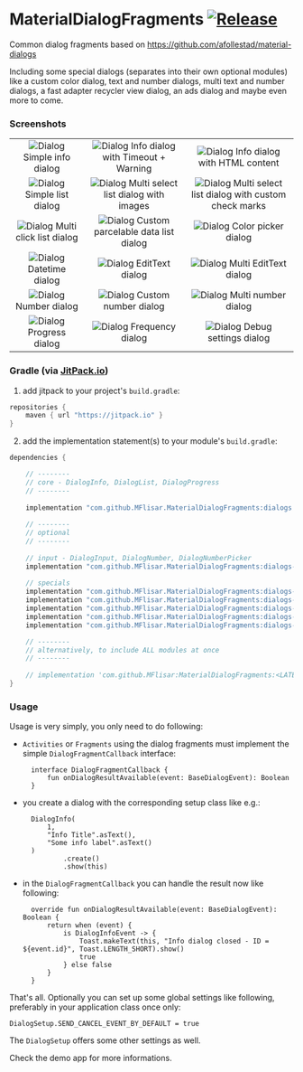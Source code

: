 # MaterialDialogFragments  [![Release](https://jitpack.io/v/MFlisar/material-dialogfragments.svg)](https://jitpack.io/#MFlisar/mMaterialDialogFragments)

Common dialog fragments based on https://github.com/afollestad/material-dialogs

Including some special dialogs (separates into their own optional modules) like a custom color dialog, text and number dialogs, multi text and number dialogs, a fast adapter recycler view dialog, an ads dialog and maybe even more to come.

### Screenshots


| | | |
|:-------------------------:|:-------------------------:|:-------------------------:|
| ![Dialog](images/info_dialog.jpg?raw=true "Title") Simple info dialog | ![Dialog](images/info_dialog2.jpg?raw=true "Title") Info dialog with Timeout + Warning | ![Dialog](images/info_dialog3.jpg?raw=true "Title") Info dialog with HTML content |
| ![Dialog](images/list_dialog.jpg?raw=true "Title") Simple list dialog | ![Dialog](images/list_dialog2.jpg?raw=true "Title") Multi select list dialog with images | ![Dialog](images/info_dialog3.jpg?raw=true "Title") Multi select list dialog with custom check marks |
| ![Dialog](images/list_dialog4.jpg?raw=true "Title") Multi click list dialog | ![Dialog](images/list_dialog5.jpg?raw=true "Title") Custom parcelable data list dialog | ![Dialog](images/color_dialog.jpg?raw=true "Title") Color picker dialog |
| ![Dialog](images/datetime_dialog.jpg?raw=true "Title") Datetime dialog | ![Dialog](images/edittext_dialog.jpg?raw=true "Title") EditText dialog | ![Dialog](images/edittext_dialog2.jpg?raw=true "Title") Multi EditText dialog |
| ![Dialog](images/number_dialog.jpg?raw=true "Title") Number dialog | ![Dialog](images/number_dialog2.jpg?raw=true "Title") Custom number dialog | ![Dialog](images/number_dialog3.jpg?raw=true "Title") Multi number dialog |
| ![Dialog](images/progress_dialog.jpg?raw=true "Title") Progress dialog | ![Dialog](images/frequency_dialog.jpg?raw=true "Title") Frequency dialog | ![Dialog](images/debug_dialog.jpg?raw=true "Title") Debug settings dialog |

### Gradle (via [JitPack.io](https://jitpack.io/))

1. add jitpack to your project's `build.gradle`:
```groovy
repositories {
    maven { url "https://jitpack.io" }
}
```
2. add the implementation statement(s) to your module's `build.gradle`:
```groovy
dependencies {

	// --------
	// core - DialogInfo, DialogList, DialogProgress
	// --------
	
	implementation "com.github.MFlisar.MaterialDialogFragments:dialogs:<LATEST-VERSION>"
	
	// --------
	// optional
	// --------
	
	// input - DialogInput, DialogNumber, DialogNumberPicker
	implementation "com.github.MFlisar.MaterialDialogFragments:dialogs-input:<LATEST-VERSION>"
	
	// specials	
	implementation "com.github.MFlisar.MaterialDialogFragments:dialogs-datetime:<LATEST-VERSION>"
	implementation "com.github.MFlisar.MaterialDialogFragments:dialogs-fastadapter:<LATEST-VERSION>"	
	implementation "com.github.MFlisar.MaterialDialogFragments:dialogs-color:<LATEST-VERSION>"
	implementation "com.github.MFlisar.MaterialDialogFragments:dialogs-frequency:<LATEST-VERSION>"
	implementation "com.github.MFlisar.MaterialDialogFragments:dialogs-ads:<LATEST-VERSION>"

	// --------
	// alternatively, to include ALL modules at once
	// --------
	
	// implementation 'com.github.MFlisar:MaterialDialogFragments:<LATEST-VERSION>'
}
```

### Usage

Usage is very simply, you only need to do following:

* `Activities` or `Fragments` using the dialog fragments must implement the simple `DialogFragmentCallback` interface:

        interface DialogFragmentCallback {
			fun onDialogResultAvailable(event: BaseDialogEvent): Boolean
		}

* you create a dialog with the corresponding setup class like e.g.:

        DialogInfo(
			1,
			"Info Title".asText(),
			"Some info label".asText()
		)
				.create()
				.show(this)
				
* in the `DialogFragmentCallback` you can handle the result now like following:

        override fun onDialogResultAvailable(event: BaseDialogEvent): Boolean {
		    return when (event) {
				is DialogInfoEvent -> {
					Toast.makeText(this, "Info dialog closed - ID = ${event.id}", Toast.LENGTH_SHORT).show()
					true
				} else false
			}
		}
				
That's all. Optionally you can set up some global settings like following, preferably in your application class once only:

    DialogSetup.SEND_CANCEL_EVENT_BY_DEFAULT = true
	
The `DialogSetup` offers some other settings as well.

Check the demo app for more informations.
